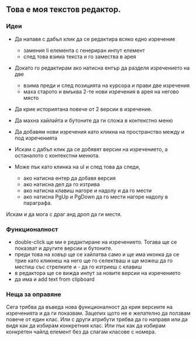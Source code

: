 ## Това е моя текстов редактор.

### **Идеи**
- Да напавя с дабъл клик да се редактира всяко едно изречение
  - замения li елемента с генериран инпут елемент
  - след това взима текста и го замества в арея
- Докато го редактирам ако натисна ентър да разделя изречението на две 
  - взима преди и след позицията на курсора и прави две изречения
  - маха старото и вмъква 2-те нови изречения в арея на негово място
- Да крие историятана повече от 2 версии в изречение. 
- Да махна хайлайта и бутоните да ги сложа в контекстно меню
- Да добавям нови изречения като кликна на пространство между и под изреченията

- Искам с дабъл клик да се добявят версии на изречението, а останалото с контекстни менюта.
- Може пък като клинка на ul и след това да следи,
  - ако натисна ентер да добавя версия
  - ако натисна дел да го изтрива
  - ако натисна клавиш нагоре и надолу и да го мести
  - ако натисна PgUp и PgDown да го мести нагоре надолу в параграфа.
  
 Искам и да мога с драг анд дроп да ги местя.

### **Функционалност**
- double-click ще ми е редактиране на изречението. Тогава ще се показват и другите версии и бутоните.
- преди това на ховър ще се хайлатва само и ще има иконка да се трие
като кликнеш на него ще го селектваш и ще можеш да го местиш със стрелките и - да го изтриеш с клавиш
- в редактора ще се вижда инпут за новите версии на изречението
- да има и add text from clipboard

### **Неща за оправяне**

Сега трябва да въведа нова функционалност да крия версиите на изреченията и да ги показвам. 
Зацепих щото не е желателно да ползвам повече от един клас. 
Или с други атрибути трябва да го направя 
или да видя как да избирам конкретния клас. 
Или пък как да избирам конкретен чайлд елемент без да слагам класове с номера. 

